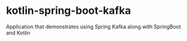 # kotlin-spring-boot-kafka
Application that demonstrates using Spring Kafka along with SpringBoot and Kotlin
